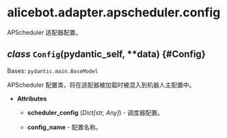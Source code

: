 # alicebot.adapter.apscheduler.config

APScheduler 适配器配置。

## *class* `Config`(__pydantic_self__, **data) {#Config}

Bases: `pydantic.main.BaseModel`

APScheduler 配置类，将在适配器被加载时被混入到机器人主配置中。

- **Attributes**

  - **scheduler_config** (*Dict[str, Any]*) - 调度器配置。

  - **__config_name__** - 配置名称。